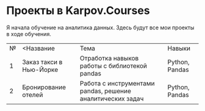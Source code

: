 # Проекты в Karpov.Courses

Я начала обучение на аналитика данных. Здесь будут все мои проекты в ходе обучения.

<table>
<tr>
<td>№</td>
<td><Название</td>
<td>Тема</td>
<td>Навыки</td>
</tr>
<tr>
<td>1</td>
<td>Заказ такси в Нью-Йорке</td>
<td>Отработка навыков работы с библиотекой pandas</td>
<td>Python, Pandas</td>
</tr>
<tr>
<td>2</td>
<td>Бронирование отелей</td>
<td>Работа с инструментами pandas, решение аналитических задач</td>
<td>Python, Pandas</td>
</tr>
</table>

